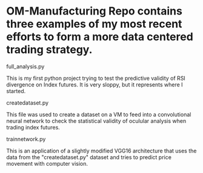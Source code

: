 # OM-Manufacturing Repo contains three examples of my most recent efforts to form a more data centered trading strategy. 

full_analysis.py

This is my first python project trying to test the predictive validity of RSI divergence on Index futures. It is very sloppy, but it represents where I started. 

createdataset.py

This file was used to create a dataset on a VM to feed into a convolutional neural network to check the statistical validity of oculular analysis when trading index futures.

trainnetwork.py

This is an application of a slightly modified VGG16 architecture that uses the data from the "createdataset.py" dataset and tries to predict price movement with computer vision.
